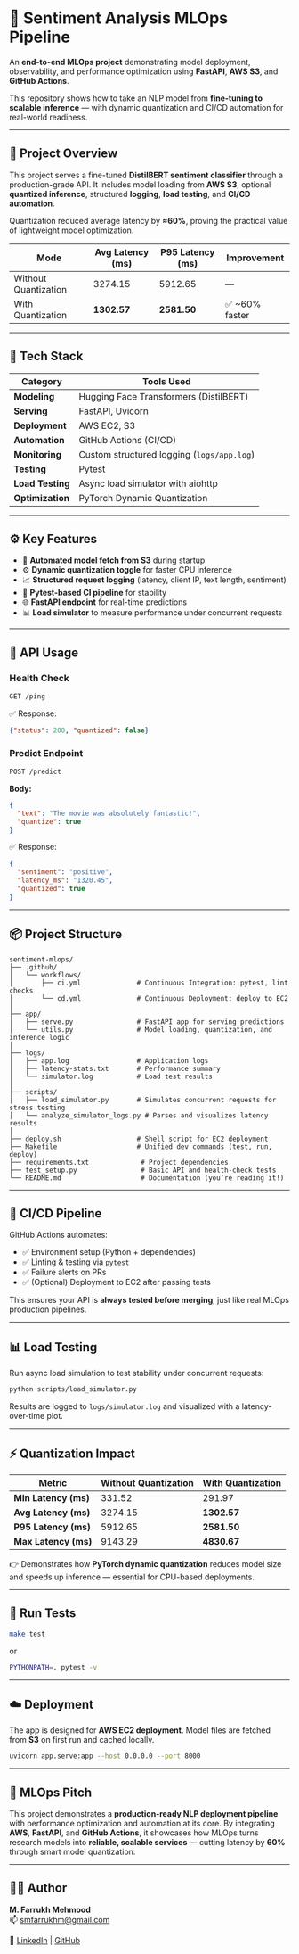 # 🚀 Sentiment Analysis MLOps Pipeline

An **end-to-end MLOps project** demonstrating model deployment, observability, and performance optimization using **FastAPI**, **AWS S3**, and **GitHub Actions**.

This repository shows how to take an NLP model from **fine-tuning to scalable inference** — with dynamic quantization and CI/CD automation for real-world readiness.

---

## 🧠 Project Overview

This project serves a fine-tuned **DistilBERT sentiment classifier** through a production-grade API.
It includes model loading from **AWS S3**, optional **quantized inference**, structured **logging**, **load testing**, and **CI/CD automation**.

Quantization reduced average latency by **≈60%**, proving the practical value of lightweight model optimization.

| Mode                 | Avg Latency (ms) | P95 Latency (ms) | Improvement   |
| -------------------- | ---------------- | ---------------- | ------------- |
| Without Quantization | 3274.15          | 5912.65          | —             |
| With Quantization    | **1302.57**      | **2581.50**      | ✅ ~60% faster |

---

## 🧩 Tech Stack

| Category         | Tools Used                                 |
| ---------------- | ------------------------------------------ |
| **Modeling**     | Hugging Face Transformers (DistilBERT)     |
| **Serving**      | FastAPI, Uvicorn                           |
| **Deployment**   | AWS EC2, S3                                |
| **Automation**   | GitHub Actions (CI/CD)                     |
| **Monitoring**   | Custom structured logging (`logs/app.log`) |
| **Testing**      | Pytest                                     |
| **Load Testing** | Async load simulator with aiohttp          |
| **Optimization** | PyTorch Dynamic Quantization               |

---

## ⚙️ Key Features

* 🔁 **Automated model fetch from S3** during startup
* ⚙️ **Dynamic quantization toggle** for faster CPU inference
* 📈 **Structured request logging** (latency, client IP, text length, sentiment)
* 🧪 **Pytest-based CI pipeline** for stability
* 🌐 **FastAPI endpoint** for real-time predictions
* 📊 **Load simulator** to measure performance under concurrent requests

---

## 🧰 API Usage

### **Health Check**

```bash
GET /ping
```

✅ Response:

```json
{"status": 200, "quantized": false}
```

### **Predict Endpoint**

```bash
POST /predict
```

**Body:**

```json
{
  "text": "The movie was absolutely fantastic!",
  "quantize": true
}
```

✅ Response:

```json
{
  "sentiment": "positive",
  "latency_ms": "1320.45",
  "quantized": true
}
```

---

## 📦 Project Structure

```
sentiment-mlops/
├── .github/
│   └── workflows/
│       ├── ci.yml              # Continuous Integration: pytest, lint checks
│       └── cd.yml              # Continuous Deployment: deploy to EC2
│
├── app/
│   ├── serve.py                # FastAPI app for serving predictions
│   └── utils.py                # Model loading, quantization, and inference logic
│
├── logs/
│   ├── app.log                 # Application logs
│   ├── latency-stats.txt       # Performance summary
│   └── simulator.log           # Load test results
│
├── scripts/
│   ├── load_simulator.py       # Simulates concurrent requests for stress testing
│   └── analyze_simulator_logs.py # Parses and visualizes latency results
│
├── deploy.sh                   # Shell script for EC2 deployment
├── Makefile                    # Unified dev commands (test, run, deploy)
├── requirements.txt             # Project dependencies
├── test_setup.py                # Basic API and health-check tests
└── README.md                    # Documentation (you’re reading it!)

```

---

## 🔄 CI/CD Pipeline

GitHub Actions automates:

* ✅ Environment setup (Python + dependencies)
* ✅ Linting & testing via `pytest`
* ✅ Failure alerts on PRs
* ✅ (Optional) Deployment to EC2 after passing tests

This ensures your API is **always tested before merging**, just like real MLOps production pipelines.

---

## 📊 Load Testing

Run async load simulation to test stability under concurrent requests:

```bash
python scripts/load_simulator.py
```

Results are logged to `logs/simulator.log` and visualized with a latency-over-time plot.

---

## ⚡ Quantization Impact

| Metric               | Without Quantization | With Quantization |
| -------------------- | -------------------- | ----------------- |
| **Min Latency (ms)** | 331.52               | 291.97            |
| **Avg Latency (ms)** | 3274.15              | **1302.57**       |
| **P95 Latency (ms)** | 5912.65              | **2581.50**       |
| **Max Latency (ms)** | 9143.29              | **4830.67**       |

👉 Demonstrates how **PyTorch dynamic quantization** reduces model size and speeds up inference — essential for CPU-based deployments.

---

## 🧪 Run Tests

```bash
make test
```

or

```bash
PYTHONPATH=. pytest -v
```

---

## ☁️ Deployment

The app is designed for **AWS EC2 deployment**.
Model files are fetched from **S3** on first run and cached locally.

```bash
uvicorn app.serve:app --host 0.0.0.0 --port 8000
```

---

## 🧠 MLOps Pitch

This project demonstrates a **production-ready NLP deployment pipeline** with performance optimization and automation at its core.
By integrating **AWS**, **FastAPI**, and **GitHub Actions**, it showcases how MLOps turns research models into **reliable, scalable services** — cutting latency by **60%** through smart model quantization.

---

## 👨‍💻 Author

**M. Farrukh Mehmood**  
📫 [smfarrukhm@gmail.com](mailto:smfarrukhm@gmail.com)  

🔗 [LinkedIn](https://www.linkedin.com/in/sfarrukhm) | [GitHub](https://github.com/sfarrukhm)
